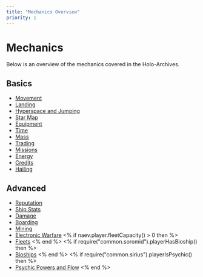 ```yaml
---
title: "Mechanics Overview"
priority: 1
---
```

# Mechanics

Below is an overview of the mechanics covered in the Holo-Archives.

## Basics

* [Movement](mechanics/movement)
* [Landing](mechanics/landing)
* [Hyperspace and Jumping](mechanics/hyperspace)
* [Star Map](mechanics/map)
* [Equipment](mechanics/equipment)
* [Time](mechanics/time)
* [Mass](mechanics/mass)
* [Trading](mechanics/trading)
* [Missions](mechanics/missions)
* [Energy](mechanics/energy)
* [Credits](mechanics/credits)
* [Hailing](mechanics/hailing)

## Advanced

* [Reputation](mechanics/reputation)
* [Ship Stats](mechanics/shipstats)
* [Damage](mechanics/damage)
* [Boarding](mechanics/boarding)
* [Mining](mechanics/mining)
* [Electronic Warfare](mechanics/ewarfare)
<% if naev.player.fleetCapacity() > 0 then %>
* [Fleets](mechanics/playerfleet)
<% end %>
<% if require("common.soromid").playerHasBioship() then %>
* [Bioships](mechanics/bioships)
<% end %>
<% if require("common.sirius").playerIsPsychic() then %>
* [Psychic Powers and Flow](mechanics/flow)
<% end %>
